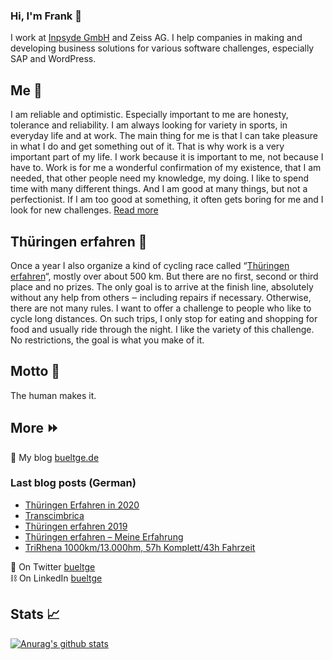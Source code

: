 ### Hi, I'm Frank 👋

I work at [Inpsyde GmbH](https://github.com/inpsyde/) and Zeiss AG. I help companies in making and developing business solutions for various software challenges, especially SAP and WordPress.

## Me :man:
I am reliable and optimistic. Especially important to me are honesty, tolerance and reliability. I am always looking for variety in sports, in everyday life and at work. The main thing for me is that I can take pleasure in what I do and get something out of it. That is why work is a very important part of my life. I work because it is important to me, not because I have to. Work is for me a wonderful confirmation of my existence, that I am needed, that other people need my knowledge, my doing. I like to spend time with many different things. And I am good at many things, but not a perfectionist. If I am too good at something, it often gets boring for me and I look for new challenges. [Read more](https://inpsyde.com/en/cto-frank-bueltge/)

## Thüringen erfahren :bicyclist:
Once a year I also organize a kind of cycling race called “[Thüringen erfahren](https://bueltge.de/thueringen-erfahren/)“, mostly over about 500 km. But there are no first, second or third place and no prizes. The only goal is to arrive at the finish line, absolutely without any help from others ‒ including repairs if necessary. Otherwise, there are not many rules. I want to offer a challenge to people who like to cycle long distances. On such trips, I only stop for eating and shopping for food and usually ride through the night. I like the variety of this challenge. No restrictions, the goal is what you make of it.

## Motto :loudspeaker:
The human makes it.

## More :fast_forward:
:page_with_curl: My blog [bueltge.de](https://bueltge.de/)<br>
### Last blog posts (German)
<!-- BLOG-POST-LIST:START -->
- [Thüringen Erfahren in 2020](https://bueltge.de/thueringen-erfahren-in-2020/4571/)
- [Transcimbrica](https://bueltge.de/transcimbrica/4558/)
- [Thüringen erfahren 2019](https://bueltge.de/thueringen-erfahren-2019/4525/)
- [Thüringen erfahren – Meine Erfahrung](https://bueltge.de/thueringen-erfahren-meine-erfahrung/4504/)
- [TriRhena 1000km/13.000hm, 57h Komplett/43h Fahrzeit](https://bueltge.de/trirhena-1000km13-000hm-57h-komplett43h-fahrzeit/4485/)
<!-- BLOG-POST-LIST:END -->

:speech_balloon: On Twitter [bueltge](https://twitter.com/bueltge)<br>
:chains: On LinkedIn [bueltge](https://www.linkedin.com/in/bueltge/)<br>

## Stats :chart_with_upwards_trend:
[![Anurag's github stats](https://github-readme-stats.vercel.app/api?username=bueltge)](https://github.com/bueltge/)
